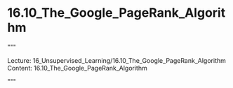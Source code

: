 # 16.10_The_Google_PageRank_Algorithm

"""

Lecture: 16_Unsupervised_Learning/16.10_The_Google_PageRank_Algorithm
Content: 16.10_The_Google_PageRank_Algorithm

"""

